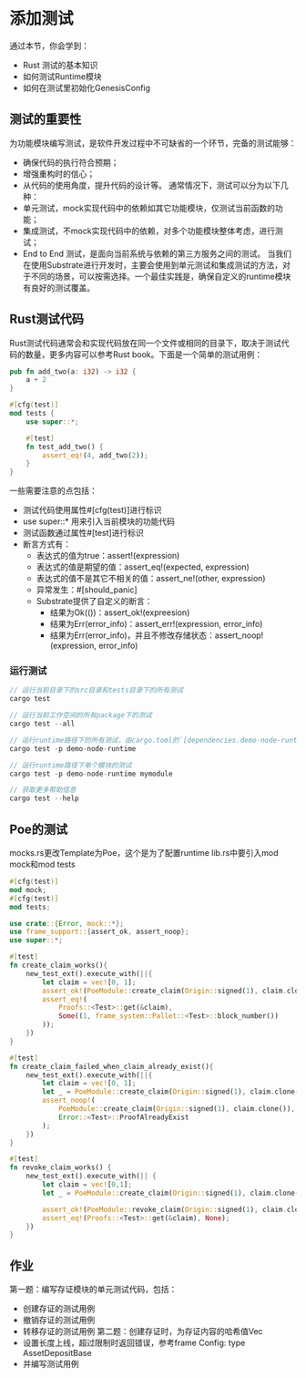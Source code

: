 # 添加测试
通过本节，你会学到：
* Rust 测试的基本知识
* 如何测试Runtime模块
* 如何在测试里初始化GenesisConfig
## 测试的重要性
为功能模块编写测试，是软件开发过程中不可缺省的一个环节，完备的测试能够：
* 确保代码的执行符合预期；
* 增强重构时的信心；
* 从代码的使用角度，提升代码的设计等。
通常情况下，测试可以分为以下几种：
* 单元测试，mock实现代码中的依赖如其它功能模块，仅测试当前函数的功能；
* 集成测试，不mock实现代码中的依赖，对多个功能模块整体考虑，进行测试；
* End to End 测试，是面向当前系统与依赖的第三方服务之间的测试。
当我们在使用Substrate进行开发时，主要会使用到单元测试和集成测试的方法，对于不同的场景，可以按需选择。一个最佳实践是，确保自定义的runtime模块有良好的测试覆盖。
## Rust测试代码
Rust测试代码通常会和实现代码放在同一个文件或相同的目录下，取决于测试代码的数量，更多内容可以参考Rust book。下面是一个简单的测试用例：
```rust
pub fn add_two(a: i32) -> i32 {
    a + 2
}

#[cfg(test)]
mod tests {
    use super::*;

    #[test]
    fn test_add_two() {
        assert_eq!(4, add_two(2));
    }
}
```
一些需要注意的点包括：
* 测试代码使用属性#[cfg(test)]进行标识
* use super::* 用来引入当前模块的功能代码
* 测试函数通过属性#[test]进行标识
* 断言方式有：
  * 表达式的值为true：assert!(expression)
  * 表达式的值是期望的值：assert_eq!(expected, expression)
  * 表达式的值不是其它不相关的值：assert_ne!(other, expression)
  * 异常发生：#[should_panic]
  * Substrate提供了自定义的断言：
    * 结果为Ok(())：assert_ok!(expreesion)
    * 结果为Err(error_info)：assert_err!(expression, error_info)
    * 结果为Err(error_info)，并且不修改存储状态：assert_noop!(expression, error_info)
### 运行测试
```rust
// 运行当前目录下的src目录和tests目录下的所有测试
cargo test

// 运行当前工作空间的所有package下的测试
cargo test --all

// 运行runtime路径下的所有测试，由cargo.toml的`[dependencies.demo-node-runtime]`标识
cargo test -p demo-node-runtime

// 运行runtime路径下单个模块的测试
cargo test -p demo-node-runtime mymodule

// 获取更多帮助信息
cargo test --help
```
## Poe的测试
mocks.rs更改Template为Poe，这个是为了配置runtime
lib.rs中要引入mod mock和mod tests
```rust
#[cfg(test)]
mod mock;
#[cfg(test)]
mod tests;
```
```rust
use crate::{Error, mock::*};
use frame_support::{assert_ok, assert_noop};
use super::*;

#[test]
fn create_claim_works(){
    new_test_ext().execute_with(||{
        let claim = vec![0, 1];
        assert_ok!(PoeModule::create_claim(Origin::signed(1), claim.clone()));
        assert_eq!(
            Proofs::<Test>::get(&claim), 
            Some((1, frame_system::Pallet::<Test>::block_number())
        ));
    })
}

#[test]
fn create_claim_failed_when_claim_already_exist(){
    new_test_ext().execute_with(||{
        let claim = vec![0, 1];
        let _ = PoeModule::create_claim(Origin::signed(1), claim.clone());
        assert_noop!(
            PoeModule::create_claim(Origin::signed(1), claim.clone()),
            Error::<Test>::ProofAlreadyExist
        );
    })
}

#[test]
fn revoke_claim_works() {
    new_test_ext().execute_with(|| {
        let claim = vec![0,1];
        let _ = PoeModule::create_claim(Origin::signed(1), claim.clone());

        assert_ok!(PoeModule::revoke_claim(Origin::signed(1), claim.clone()));
        assert_eq!(Proofs::<Test>::get(&claim), None);
    })
}
```
## 作业
第一题：编写存证模块的单元测试代码，包括：
* 创建存证的测试用例
* 撤销存证的测试用例
* 转移存证的测试用例
第二题：创建存证时，为存证内容的哈希值Vec<u8>
* 设置长度上线，超过限制时返回错误，参考frame Config: type AssetDepositBase
* 并编写测试用例

